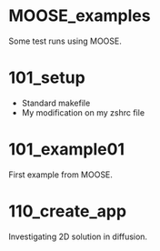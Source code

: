 # MOOSE_examples
Some test runs using MOOSE.

# 101_setup

- Standard makefile
- My modification on my zshrc file

# 101_example01

First example from MOOSE. 

# 110_create_app

Investigating 2D solution in diffusion.